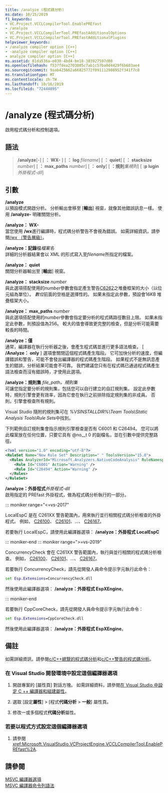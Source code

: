 ```yaml
---
title: /analyze (程式碼分析)
ms.date: 10/15/2019
f1_keywords:
- VC.Project.VCCLCompilerTool.EnablePREfast
- /analyze
- VC.Project.VCCLCompilerTool.PREfastAdditionalOptions
- VC.Project.VCCLCompilerTool.PREfastAdditionalPlugins
helpviewer_keywords:
- /analyze compiler option [C++]
- -analyze compiler option [C++]
- analyze compiler option [C++]
ms.assetid: 81da536a-e030-4bd4-be18-383927597d08
ms.openlocfilehash: f537fdea2703805c7ab1c57ba0d4429f6b683ae4
ms.sourcegitcommit: 9aab425662a66825772f091112986952f341f7c8
ms.translationtype: MT
ms.contentlocale: zh-TW
ms.lasthandoff: 10/16/2019
ms.locfileid: "72444895"
---
```

# <a name="analyze-code-analysis"></a>/analyze (程式碼分析)

啟用程式碼分析和控制選項。

## <a name="syntax"></a>語法

> **/analyze**[-] [ **： WX-** ] [ **： log** *filename*] [ **： quiet**] [ **： stacksize** *number*] [ **： max_paths** *number*] [ **： only**] [ **：規則***集規則*] [ **:p lugin***外掛程式-dll*]

## <a name="arguments"></a>引數

**/analyze**\
以預設模式開啟分析。 分析輸出會移至 [**輸出**] 視窗，就像其他錯誤訊息一樣。 使用 **/analyze-** 明確關閉分析。

**/analyze： WX-** \
當您使用 **/wx**進行編譯時，程式碼分析警告不會視為錯誤。 如需詳細資訊，請參閱[/wx （警告層級）](compiler-option-warning-level.md)。

**/analyze：記錄**檔*檔案名*\
詳細的分析器結果會以 XML 的形式寫入至*filename*所指定的檔案。

**/analyze： quiet**\
關閉分析器輸出至 [**輸出**] 視窗。

**/analyze： stacksize** *number*\
與此選項搭配使用的*number*參數會指定產生警告[C6262](/visualstudio/code-quality/c6262)之堆疊框架的大小（以位元組為單位）。 *數位*前面的空格是選擇性的。 如果未指定此參數，預設會16KB 堆疊框架大小。

**/analyze： max_paths** *number*\
與此選項搭配使用的*number*參數會指定要分析的程式碼路徑數目上限。 如果未指定此參數，則預設值為256。 較大的值會導致更完整的檢查，但是分析可能需要較長的時間。

**/analyze：僅**\
通常，編譯器在執行分析器之後，會產生程式碼並進行更多語法檢查。 [ **/Analyze： only** ] 選項會關閉這個程式碼產生階段。 它可加快分析的速度，但編譯錯誤和警告，可能不會發出編譯器的程式碼產生階段。 如果程式不是無訊息產生的錯誤，分析結果可能會不可靠。 我們建議您只有在程式碼已通過程式碼產生語法檢查而沒有錯誤時，才使用此選項。

**/analyze：規則集** *file_path。規則集*\
可讓您指定要分析的規則集，包括您可以自行建立的自訂規則集。 設定此參數時，規則引擎會更有效率，因為它會在執行之前排除指定規則集的非成員。 否則，引擎會檢查所有規則。

Visual Studio 隨附的規則集可在 *%VSINSTALLDIR%\Team Tools\Static Analysis Tools\Rule Sets*中找到。

下列範例自訂規則集會指示規則引擎檢查是否有 C6001 和 C26494。 您可以將此檔案放在任何位置，只要它具有 @no__t 0 的副檔名，並在引數中提供完整路徑。

```xml
<?xml version="1.0" encoding="utf-8"?>
<RuleSet Name="New Rule Set" Description=" " ToolsVersion="15.0">
  <Rules AnalyzerId="Microsoft.Analyzers.NativeCodeAnalysis" RuleNamespace="Microsoft.Rules.Native">
    <Rule Id="C6001" Action="Warning" />
    <Rule Id="C26494" Action="Warning" />
  </Rules>
</RuleSet>
```

**/analyze：外掛程式***外掛程式-dll*\
啟用指定的 PREfast 外掛程式，做為程式碼分析執行的一部分。

::: moniker range="<=vs-2017"

LocalEspC 是在 C261XX 警告範圍內，用來執行並行相關程式碼分析檢查的外掛程式。 例如， [C26100](/visualstudio/code-quality/c26100)、 [C26101](/visualstudio/code-quality/c26101)、...、 [C26167](/visualstudio/code-quality/c26167)。

若要執行 LocalEspC，請使用此編譯器選項： **/analyze：外掛程式 LocalEspC**

::: moniker-end
::: moniker range=">=vs-2019"

ConcurrencyCheck 會在 C261XX 警告範圍內，執行與並行相關的程式碼分析檢查。 例如， [C26100](/visualstudio/code-quality/c26100)、 [C26101](/visualstudio/code-quality/c26101)、...、 [C26167](/visualstudio/code-quality/c26167)。

若要執行 ConcurrencyCheck，請先從開發人員命令提示字元執行此命令：

```cmd
set Esp.Extensions=ConcurrencyCheck.dll
```

然後使用此編譯器選項： **/analyze：外掛程式 EspXEngine**。

::: moniker-end

若要執行 CppCoreCheck，請先從開發人員命令提示字元執行此命令：

```cmd
set Esp.Extensions=CppCoreCheck.dll
```

然後使用此編譯器選項： **/analyze：外掛程式 EspXEngine**。

## <a name="remarks"></a>備註

如需詳細資訊，請參閱[c/C++總覽的程式碼分析](/visualstudio/code-quality/code-analysis-for-c-cpp-overview)和[c/C++警告的程式碼分析](/visualstudio/code-quality/code-analysis-for-c-cpp-warnings)。

### <a name="to-set-this-compiler-option-in-the-visual-studio-development-environment"></a>在 Visual Studio 開發環境中設定這個編譯器選項

1. 開啟專案的 [屬性頁] 對話方塊。 如需詳細資料，請參閱[在 Visual Studio 中設定 C ++ 編譯器和組建屬性](../working-with-project-properties.md)。

1. 選取 [設定**屬性**]  >  [程式**代碼分析** > **一般**] 屬性頁。

1. 修改一或多個程式**代碼分析**屬性。

### <a name="to-set-this-compiler-option-programmatically"></a>若要以程式方式設定這個編譯器選項

1. 請參閱<xref:Microsoft.VisualStudio.VCProjectEngine.VCCLCompilerTool.EnablePREfast%2A>.

## <a name="see-also"></a>請參閱

[MSVC 編譯器選項](compiler-options.md)\
[MSVC 編譯器命令列語法](compiler-command-line-syntax.md)
